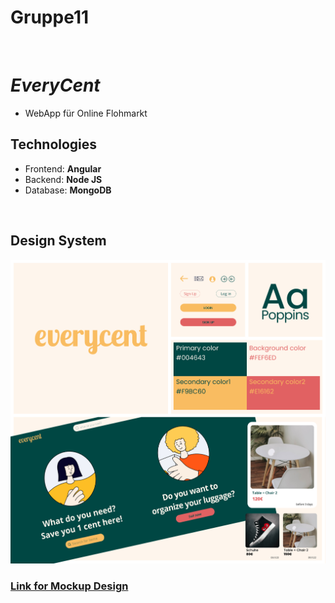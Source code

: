 # Gruppe11
<br>

# *EveryCent*
- WebApp für Online Flohmarkt

## Technologies
- Frontend: **Angular**
- Backend: **Node JS**
- Database: **MongoDB**
<br>

## Design System

![Semantic description of image](Design_System.jpg)



### [Link for Mockup Design ](https://www.figma.com/file/pVUlarB3jvQJ339Hzii7xP/everycent?node-id=79%3A2&t=uLUPgowncZaLY1o9-1)


